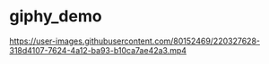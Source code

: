 # giphy_demo
 
https://user-images.githubusercontent.com/80152469/220327628-318d4107-7624-4a12-ba93-b10ca7ae42a3.mp4
